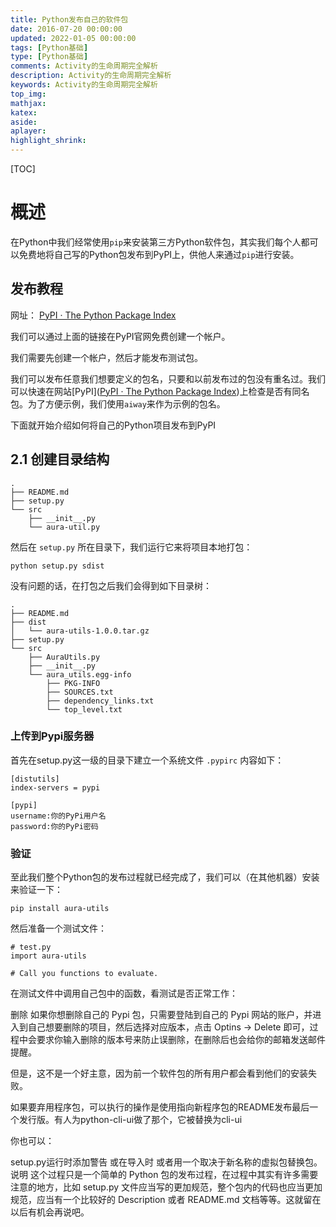 ```yaml
---
title: Python发布自己的软件包
date: 2016-07-20 00:00:00
updated: 2022-01-05 00:00:00
tags: [Python基础]
type: [Python基础]
comments: Activity的生命周期完全解析
description: Activity的生命周期完全解析
keywords: Activity的生命周期完全解析
top_img:
mathjax:
katex:
aside:
aplayer:
highlight_shrink:
---
```


[TOC]

# 概述

在Python中我们经常使用`pip`来安装第三方Python软件包，其实我们每个人都可以免费地将自己写的Python包发布到PyPI上，供他人来通过`pip`进行安装。



## 发布教程

网址： [PyPI · The Python Package Index](https://link.zhihu.com/?target=https%3A//pypi.org/)

我们可以通过上面的链接在PyPI官网免费创建一个帐户。

我们需要先创建一个帐户，然后才能发布测试包。

我们可以发布任意我们想要定义的包名，只要和以前发布过的包没有重名过。我们可以快速在网站[PyPI]([PyPI · The Python Package Index](https://link.zhihu.com/?target=https%3A//pypi.org/))上检查是否有同名包。为了方便示例，我们使用`aiway`来作为示例的包名。



下面就开始介绍如何将自己的Python项目发布到PyPI

## **2.1 创建目录结构**



```shell
.
├── README.md
├── setup.py
└── src
    ├── __init__.py
    └── aura-util.py

```

然后在 `setup.py` 所在目录下，我们运行它来将项目本地打包：

```
python setup.py sdist  
```

没有问题的话，在打包之后我们会得到如下目录树：

```
.
├── README.md
├── dist
│   └── aura-utils-1.0.0.tar.gz
├── setup.py
└── src
    ├── AuraUtils.py
    ├── __init__.py
    └── aura_utils.egg-info
        ├── PKG-INFO
        ├── SOURCES.txt
        ├── dependency_links.txt
        └── top_level.txt
```

### 上传到Pypi服务器

首先在setup.py这一级的目录下建立一个系统文件 `.pypirc` 内容如下：

```shell
[distutils]
index-servers = pypi

[pypi]
username:你的PyPi用户名
password:你的PyPi密码
```

### 验证

至此我们整个Python包的发布过程就已经完成了，我们可以（在其他机器）安装来验证一下：

```
pip install aura-utils
```

然后准备一个测试文件：

```
# test.py
import aura-utils

# Call you functions to evaluate.
```



在测试文件中调用自己包中的函数，看测试是否正常工作：

删除
如果你想删除自己的 Pypi 包，只需要登陆到自己的 Pypi 网站的账户，并进入到自己想要删除的项目，然后选择对应版本，点击 Optins -> Delete 即可，过程中会要求你输入删除的版本号来防止误删除，在删除后也会给你的邮箱发送邮件提醒。

但是，这不是一个好主意，因为前一个软件包的所有用户都会看到他们的安装失败。

如果要弃用程序包，可以执行的操作是使用指向新程序包的README发布最后一个发行版。有人为python-cli-ui做了那个，它被替换为cli-ui

你也可以：

setup.py运行时添加警告
或在导入时
或者用一个取决于新名称的虚拟包替换包。
说明
这个过程只是一个简单的 Python 包的发布过程，在过程中其实有许多需要注意的地方，比如 setup.py 文件应当写的更加规范，整个包内的代码也应当更加规范，应当有一个比较好的 Description 或者 README.md 文档等等。这就留在以后有机会再说吧。
